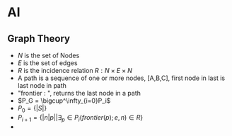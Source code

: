 # AI

## Graph Theory



- $N$ is the set of Nodes
- $E$ is the set of edges
- $R$ is the incidence relation $R : N \times E \times N$
- A path is a sequence of one or more nodes, [A,B,C], first node in last is last node in path
- "frontier : ", returns the last node in a path
- $P_G = \bigcup^\infty_{i=0}P_i$
- $P_0 = \{|S|\}$
- $P_{i+1} = \{|n|p| | \exists_p \in P_i(frontier(p);e,n) \in R \}$
- 
